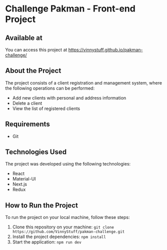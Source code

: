 Challenge Pakman - Front-end Project
===========

## Available at 
You can access this project at https://vinnystuff.github.io/pakman-challenge/

## About the Project
The project consists of a client registration and management system, where the following operations can be performed:
* Add new clients with personal and address information
* Delete a client
* View the list of registered clients

## Requirements
* Git

## Technologies Used
The project was developed using the following technologies:
* React
* Material-UI
* Next.js
* Redux

## How to Run the Project
To run the project on your local machine, follow these steps:

1. Clone this repository on your machine:
`git clone https://github.com/VinnyStuff/pakman-challenge.git`
2. Install the project dependencies:
`npm install`
3. Start the application:
`npm run dev`

